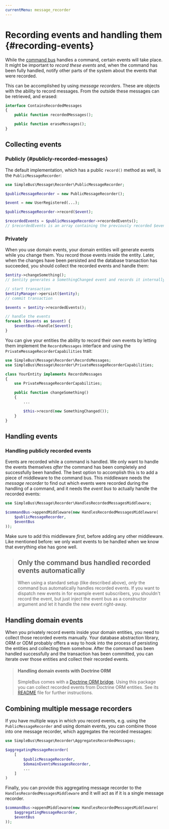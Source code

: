 ```yaml
---
currentMenu: message_recorder
---
```


# Recording events and handling them {#recording-events}

While the [command bus](#command-bus) handles a command, certain events will take place. It might be important to
*record these events* and, when the command has been fully handled, notify other parts of the system about the events
that were recorded.

This can be accomplished by using *message recorders*. These are objects with the ability to record messages. From the
outside these messages can be retrieved, and erased:

```php
interface ContainsRecordedMessages
{
    public function recordedMessages();

    public function eraseMessages();
}
```

## Collecting events

### Publicly {#publicly-recorded-messages}

The default implementation, which has a public `record()` method as well, is the `PublicMessageRecorder`:

```php
use SimpleBus\Message\Recorder\PublicMessageRecorder;

$publicMessageRecorder = new PublicMessageRecorder();

$event = new UserRegistered(...);

$publicMessageRecorder->record($event);

$recordedEvents = $publicMessageRecorder->recordedEvents();
// $recordedEvents is an array containing the previously recorded $event object
```

### Privately

When you use domain events, your domain entities will generate events while you change them. You record those events
inside the entity. Later, when the changes have been persisted and the database transaction has succeeded, you should
collect the recorded events and handle them:

```php
$entity->changeSomething();
// $entity generates a SomethingChanged event and records it internally

// start transaction
$entityManager->persist($entity);
// commit transaction

$events = $entity->recordedEvents();

// handle the events
foreach ($events as $event) {
    $eventBus->handle($event);
}
```

You can give your entities the ability to record their own events by letting them implement the `RecordsMessages`
interface and using the `PrivateMessageRecorderCapabilities` trait:

```php
use SimpleBus\Message\Recorder\RecordsMessages;
use SimpleBus\Message\Recorder\PrivateMessageRecorderCapabilities;

class YourEntity implements RecordsMessages
{
    use PrivateMessageRecorderCapabilities;

    public function changeSomething()
    {
        ...

        $this->record(new SomethingChanged());
    }
}
```

## Handling events

### Handling publicly recorded events

Events are recorded while a command is handled. We only want to handle the events themselves *after* the command has
been completely and successfully been handled. The best option to accomplish this is to add a piece of middleware to the
command bus. This middleware needs the *message recorder* to find out which events were recorded during the
handling of a command, and it needs the *event bus* to actually handle the recorded events:

```php
use SimpleBus\Message\Recorder\HandlesRecordedMessagesMiddleware;

$commandBus->appendMiddleware(new HandlesRecordedMessagesMiddleware(
    $publicMessageRecorder,
    $eventBus
));
```

Make sure to add this middleware *first*, before adding any other middleware. Like mentioned before: we only want events
to be handled when we know that everything else has gone well.

> ## Only the command bus handled recorded events automatically
>
> When using a standard setup (like described above), *only* the command bus automatically handles recorded events. If 
> you want to dispatch new events in for example event subscribers, you shouldn't record the event, but just inject the
> event bus as a constructor argument and let it handle the new event right-away.

## Handling domain events

When you privately record events inside your domain entities, you need to collect those recorded events manually. Your
database abstraction library, ORM or ODM probably offers a way to hook into the process of persisting the entities and
collecting them somehow. After the command has been handled successfully and the transaction has been committed,
you can iterate over those entities and collect their recorded events.

> #### Handling domain events with Doctrine ORM
>
> SimpleBus comes with a [Doctrine ORM bridge](https://github.com/SimpleBus/DoctrineORMBridge). Using this package you
> can collect recorded events from Doctrine ORM entities. See its
> [README](https://github.com/SimpleBus/DoctrineORMBridge/blob/master/README.md) file for further instructions.

## Combining multiple message recorders

If you have multiple ways in which you record events, e.g. using the `PublicMessageRecorder` and using domain events,
you can combine those into one message recorder, which aggregates the recorded messages:

```php
use SimpleBus\Message\Recorder\AggregatesRecordedMessages;

$aggregatingMessageRecorder(
    [
        $publicMessageRecorder,
        $domainEventsMessagesRecorder,
        ...
    ]
)
```

Finally, you can provide this aggregating message recorder to the `HandlesRecordedMessagesMiddleware` and it will act as
if it is a single message recorder.

```php
$commandBus->appendMiddleware(new HandlesRecordedMessagesMiddleware(
    $aggregatingMessageRecorder,
    $eventBus
));
```
